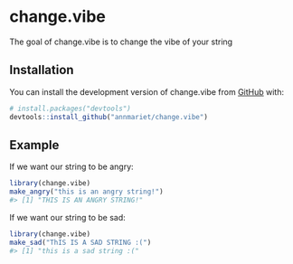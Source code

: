 
<!-- README.md is generated from README.Rmd. Please edit that file -->

# change.vibe

<!-- badges: start -->

<!-- badges: end -->

The goal of change.vibe is to change the vibe of your string

## Installation

You can install the development version of change.vibe from
[GitHub](https://github.com/) with:

``` r
# install.packages("devtools")
devtools::install_github("annmariet/change.vibe")
```

## Example

If we want our string to be angry:

``` r
library(change.vibe)
make_angry("this is an angry string!")
#> [1] "THIS IS AN ANGRY STRING!"
```

If we want our string to be sad:

``` r
library(change.vibe)
make_sad("ThIS IS A SAD STRING :(")
#> [1] "this is a sad string :("
```
